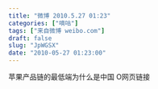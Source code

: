 ```yaml
---
title: "微博 2010.5.27 01:23"
categories: ["嘀咕"]
tags: ["来自微博 weibo.com"]
draft: false
slug: "JpWGSX"
date: "2010-05-27 01:23:00"
---
```


<p>苹果产品链的最低端为什么是中国  O网页链接 ​​​​</p>
